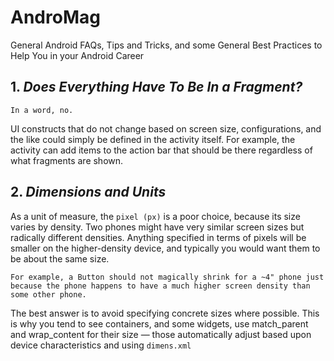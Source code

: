 # AndroMag
General Android FAQs, Tips and Tricks, and some General Best Practices to Help You in your Android Career


## 1. *Does Everything Have To Be In a Fragment?*

`In a word, no.`

UI constructs that do not change based on screen size, configurations, and the like could simply be defined in the activity itself.
For example, the activity can add items to the action bar that should be there regardless of what fragments are shown.

## 2. *Dimensions and Units*

As a unit of measure, the `pixel (px)` is a poor choice, because its size varies by
density. Two phones might have very similar screen sizes but radically different densities. Anything specified in terms of pixels will be smaller on the higher-density device, and typically you would want them to be about the same size.

`For example, a Button should not magically shrink for a ~4" phone just because the phone happens
to have a much higher screen density than some other phone.`

The best answer is to avoid specifying concrete sizes where possible. This is why you tend to see containers, and some widgets, use match_parent and wrap_content for their size — those automatically adjust based upon device characteristics and using `dimens.xml`
